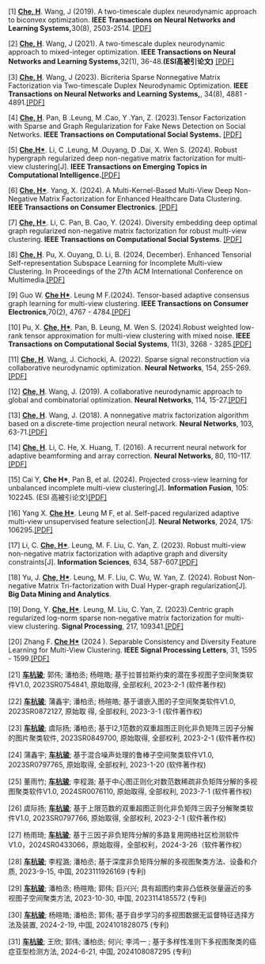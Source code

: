 [1] <strong><u>Che, H</u></strong>. Wang, J (2019). A two-timescale duplex neurodynamic approach to biconvex optimization. <strong>IEEE Transactions on Neural Networks and Learning Systems,</strong>30(8), 2503-2514. [[PDF]](https://ieeexplore.ieee.org/document/8594585)

[2] <strong><u>Che, H</u></strong>. Wang, J (2021). A two-timescale duplex neurodynamic approach to mixed-integer optimization. <strong>IEEE Transactions on Neural Networks and Learning Systems,</strong>32(1), 36-48.<strong>(ESI高被引论文)</strong> [[PDF]](https://ieeexplore.ieee.org/document/9023556)

[3] <strong><u>Che, H</u></strong>. Wang, J (2023). Bicriteria Sparse Nonnegative Matrix Factorization via Two-timescale Duplex Neurodynamic Optimization. <strong>IEEE Transactions on Neural Networks and Learning Systems,</strong>, 34(8), 4881 - 4891.[[PDF]](https://ieeexplore.ieee.org/document/9618737)

[4] <strong><u>Che, H</u></strong>. Pan, B .Leung, M .Cao, Y .Yan, Z. (2023).Tensor Factorization with Sparse and Graph Regularization for Fake News Detection on Social Networks. <strong>IEEE Transactions on Computational Social Systems.</strong> [[PDF]](https://ieeexplore.ieee.org/document/10195864)

[5] <strong><u>Che,H*</u></strong>. Li, C .Leung, M .Ouyang, D .Dai, X. Wen S. (2024). Robust hypergraph regularized deep non-negative matrix factorization for multi-view clustering[J].  <strong>IEEE Transactions on Emerging Topics in Computational Intelligence.</strong>[[PDF]](https://ieeexplore.ieee.org/document/10669847/)

[6] <strong><u>Che, H*</u></strong>. Yang, X. (2024). A Multi-Kernel-Based Multi-View Deep Non-Negative Matrix Factorization for Enhanced Healthcare Data Clustering. <strong>IEEE Transactions on Consumer Electronics</strong>. [[PDF]](https://ieeexplore.ieee.org/document/10630701)

[7] <strong><u>Che, H*</u></strong>. Li, C. Pan, B. Cao, Y. (2024). Diversity embedding deep optimal graph regularized non-negative matrix factorization for robust multi-view clustering.<strong> IEEE Transactions on Computational Social Systems</strong>. [[PDF]](https://ieeexplore.ieee.org/document/10706021)

[8] <strong><u>Che, H</u></strong>. Pu, X. Ouyang, D. Li, B. (2024, December). Enhanced Tensorial Self-representation Subspace Learning for Incomplete Multi-view Clustering. In Proceedings of the 27th ACM International Conference on Multimedia.[[PDF]](https://openreview.net/forum?id=yhKR1rIpWE)

[9] Guo W. <strong><u>Che H*</u></strong>. Leung M F.(2024). Tensor-based adaptive consensus graph learning for multi-view clustering. <strong>IEEE Transactions on Consumer Electronics</strong>,70(2), 4767 - 4784.[[PDF]](https://ieeexplore.ieee.org/abstract/document/10470448)

[10] Pu, X. <strong><u>Che, H*</u></strong>. Pan, B. Leung, M. Wen S. (2024).Robust weighted low-rank tensor approximation for multi-view clustering with mixed noise. <strong>IEEE Transactions on Computational Social Systems</strong>, 11(3), 3268 - 3285.[[PDF]](https://ieeexplore.ieee.org/abstract/document/10367779)

[11] <strong><u>Che, H</u></strong>. Wang, J. Cichocki, A. (2022). Sparse signal reconstruction via collaborative neurodynamic optimization. <strong>Neural Networks</strong>, 154, 255-269.[[PDF]](https://www.sciencedirect.com/science/article/abs/pii/S089360802200274X)

[12] <strong><u>Che, H</u></strong>. Wang, J. (2019). A collaborative neurodynamic approach to global and combinatorial optimization. <strong>Neural Networks</strong>, 114, 15-27.[[PDF]](https://www.sciencedirect.com/science/article/abs/pii/S0893608019300425)

[13] <strong><u>Che, H</u></strong>. Wang, J. (2018). A nonnegative matrix factorization algorithm based on a discrete-time projection neural network. <strong>Neural Networks</strong>, 103, 63-71.[[PDF]](https://www.sciencedirect.com/science/article/abs/pii/S089360801830087X)

[14] <strong><u>Che, H</u></strong>. Li, C. He, X. Huang, T. (2016). A recurrent neural network for adaptive beamforming and array correction. <strong>Neural Networks</strong>, 80, 110-117.[[PDF]](https://www.sciencedirect.com/science/article/abs/pii/S0893608016)

[15] Cai Y, <strong></u>Che H*</u></strong>, Pan B, et al. (2024). Projected cross-view learning for unbalanced incomplete multi-view clustering[J]. <strong>Information Fusion</strong>, 105: 102245. (ESI 高被引论文)[[PDF]](https://www.sciencedirect.com/science/article/abs/pii/S156625352400023X)

[16] Yang X. <strong><u>Che H*</u></strong>. Leung M F, et al. Self-paced regularized adaptive multi-view unsupervised feature selection[J]. <strong>Neural Networks</strong>, 2024, 175: 106295.[[PDF]](https://www.sciencedirect.com/science/article/abs/pii/S0893608024002193)

[17] Li, C. <strong><u>Che, H*</u></strong>. Leung, M. F. Liu, C. Yan, Z. (2023). Robust multi-view non-negative matrix factorization with adaptive graph and diversity constraints[J]. <strong>Information Sciences</strong>, 634, 587-607.[[PDF]](https://www.sciencedirect.com/science/article/abs/pii/S0020025523004413)

[18] Yu, J. <strong><u>Che, H*</u></strong>. Leung, M. F. Liu, C. Wu, W. Yan, Z. (2024). Robust Non-negative Matrix Tri-factorization with Dual Hyper-graph regularization[J]. <strong>Big Data Mining and Analytics</strong>.

[19] Dong, Y. <strong><u>Che, H*</u></strong>. Leung, M. Liu, C. Yan, Z. (2023).Centric graph regularized log-norm sparse non-negative matrix factorization for multi-view clustering. <strong>Signal Processing</strong>, 217, 109341.[[PDF]](https://www.sciencedirect.com/science/article/abs/pii/S0165168423004152)

[20] Zhang F. <strong><u>Che H*</u></strong> (2024 ). Separable Consistency and Diversity Feature Learning for Multi-View Clustering. <strong>IEEE Signal Processing Letters</strong>, 31, 1595 - 1599.[[PDF]](https://ieeexplore.ieee.org/document/10545549)

[21] <strong><u>车杭骏</u></strong>; 郭伟; 潘柏丞; 杨暄皓; 基于拉普拉斯约束的潜在多视图子空间聚类软件V1.0, 2023SR0754841, 原始取得, 全部权利, 2023-2-1 (软件著作权)

[22] <strong><u>车杭骏</u></strong>; 蒲鑫宇; 潘柏丞; 杨暄皓; 基于谱嵌入图的子空间聚类软件V1.0, 2023SR0872127, 原始取 得, 全部权利, 2023-3-1 (软件著作权)

[23] <strong><u>车杭骏</u></strong>; 虞际扬; 潘柏丞; 基于l2,1范数的双重超图正则化非负矩阵三因子分解的图片聚类软件, 2023SR0849700, 原始取得, 全部权利, 2023-2-1 (软件著作权)

[24] 蒲鑫宇; <strong><u>车杭骏</u></strong>; 基于混合噪声处理的鲁棒子空间聚类软件V1.0, 2023SR0797765, 原始取得, 全部权利, 2023-1-20 (软件著作权)

[25] 董雨竹; <strong><u>车杭骏</u></strong>; 李程潞; 基于中心图正则化对数范数稀疏非负矩阵分解的多视图聚类软件V1.0, 2024SR0076110, 原始取得, 全部权利, 2023-7-1 (软件著作权)

[26] 虞际扬; <strong><u>车杭骏</u></strong>; 基于上限范数的双重超图正则化非负矩阵三因子分解聚类软件V1.0, 2023SR0797766, 原始取得, 全部权利, 2023-2-1 (软件著作权)

[27] 杨雨琦; <strong><u>车杭骏</u></strong>; 基于三因子非负矩阵分解的多路复用网络社区检测软件V1.0，2024SR0433066，原始取得，全部权利，2024-3-26（软件著作权）

[28] <strong><u>车杭骏</u></strong>; 李程潞; 潘柏丞; 基于深度非负矩阵分解的多视图聚类方法、设备和介质, 2023-9-15, 中国, 2023111926169 (专利)

[29] <strong><u>车杭骏</u></strong>; 潘柏丞; 杨暄皓; 郭伟; 巨兴兴; 具有超图约束非凸低秩张量逼近的多视图子空间聚类方法, 2023-10-30, 中国, 2023114185572 (专利)

[30] <strong><u>车杭骏</u></strong>; 杨暄皓; 潘柏丞; 郭伟; 基于自步学习的多视图数据无监督特征选择方法及装置, 2024-2-19, 中国, 2024101828075 (专利)

[31] <strong><u>车杭骏</u></strong>; 王欣; 郭伟; 潘柏丞; 何兴; 李鸿一 ; 基于多样性准则下多视图聚类的癌症亚型检测方法, 2024-6-21, 中国, 2024108087295 (专利)







